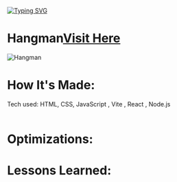 
<a href="https://git.io/typing-svg"><img src="https://readme-typing-svg.herokuapp.com?font=Fira+Code&weight=800&size=40&duration=4000&pause=1000&color=F7DC00&vCenter=true&random=true&width=616&height=102&lines=Learning+in+Progress!!!!!!!" alt="Typing SVG" /></a>

<div id="header" >
 <h1  class="heading-element" dir="auto">Hangman<a href="https://fladev-hangman.netlify.app/">Visit Here</a></h1>
 <img src="https://i.imgur.com/knBIUci.gif" alt="Hangman">

</div>

<div id="header" >
 <h1 class="heading-element" dir="auto">How It's Made:</h1>
 Tech used: HTML, CSS, JavaScript , Vite , React , Node.js <br/><br/>
 
</div>

<div id="header" >
 <h1 class="heading-element" dir="auto">Optimizations:</h1>

</div>

<div id="header">
 <h1 class="heading-element" dir="auto">Lessons Learned:</h1>

</div>
